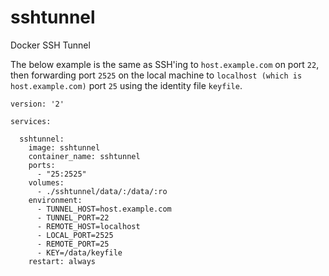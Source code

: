 # sshtunnel
Docker SSH Tunnel

The below example is the same as SSH'ing to `host.example.com` on port `22`, then forwarding port `2525` on the local machine to `localhost (which is host.example.com)` port `25` using the identity file `keyfile`.

```
version: '2'

services:

  sshtunnel:
    image: sshtunnel
    container_name: sshtunnel
    ports:
      - "25:2525"
    volumes:
      - ./sshtunnel/data/:/data/:ro
    environment:
      - TUNNEL_HOST=host.example.com
      - TUNNEL_PORT=22
      - REMOTE_HOST=localhost
      - LOCAL_PORT=2525
      - REMOTE_PORT=25
      - KEY=/data/keyfile
    restart: always
```
